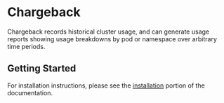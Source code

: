 # Chargeback

Chargeback records historical cluster usage, and can generate usage reports showing usage breakdowns by pod or namespace over arbitrary time periods.

## Getting Started

For installation instructions, please see the [installation](Documentation/Installation.md) portion of the documentation.
